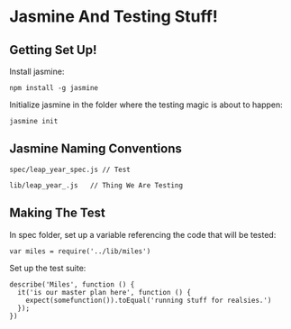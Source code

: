 # Jasmine And Testing Stuff!

## Getting Set Up!

Install  jasmine:

```
npm install -g jasmine

```

Initialize jasmine in the folder where the testing magic is about to happen:

```
jasmine init
```

## Jasmine Naming Conventions

```
spec/leap_year_spec.js // Test
```

```
lib/leap_year_.js   // Thing We Are Testing
```

## Making The Test

In spec folder, set up a variable referencing the code that will be tested:

```
var miles = require('../lib/miles')

```
Set up the test suite:

```
describe('Miles', function () {
  it('is our master plan here', function () {
    expect(somefunction()).toEqual('running stuff for realsies.')
  });
})
```
